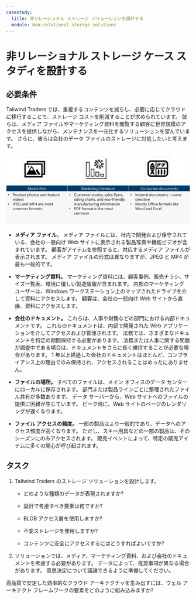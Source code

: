 ```yaml
---
casestudy:
  title: 非リレーショナル ストレージ ソリューションを設計する
  module: Non-relational storage solutions
---
```

# 非リレーショナル ストレージ ケース スタディを設計する

## 必要条件

Tailwind Traders では、重複するコンテンツを減らし、必要に応じてクラウドに移行することで、ストレージ コストを削減することが求められています。 彼らは、メディア ファイルやマーケティング資料を閲覧する顧客に世界規模のアクセスを提供しながら、メンテナンスを一元化するソリューションを望んでいます。 さらに、彼らは会社のデータ ファイルのストレージに対処したいと考えます。 

![非リレーショナル ストレージ アーキテクチャ](media/Nonrelational%20storage.png)

 

* **メディア ファイル**。 メディア ファイルには、社内で開発および保守されている、会社の一般向け Web サイトに表示される製品写真や機能ビデオが含まれています。 顧客がアイテムを参照すると、対応するメディア ファイルが表示されます。 メディア ファイルの形式は異なりますが、JPEG と MP4 が最も一般的です。 

* **マーケティング資料。** マーケティング資料には、顧客事例、販売チラシ、サイズ一覧表、環境に優しい製造情報が含まれます。 内部のマーケティング ユーザーは、Windows ワークステーション上のマップされたドライブを介して資料にアクセスします。 顧客は、会社の一般向け Web サイトから直接、資料にアクセスします。

* **会社のドキュメント。** これらは、人事や財務などの部門における内部ドキュメントです。 これらのドキュメントは、内部で開発された Web アプリケーションを介してアクセスおよび管理されます。 法務では、さまざまなドキュメントを特定の期間保持する必要があります。 法務または人事に関する問題が調査中である場合は、ドキュメントをさらに長く維持することが必要な場合があります。 1 年以上経過した会社のドキュメントはほとんど、コンプライアンス上の理由でのみ保持され、アクセスされることはめったにありません。

* **ファイルの場所。** すべてのファイルは、メイン オフィスのデータ センターにローカルに保存されます。 部門または製品ラインごとに整理されたファイル共有が多数あります。 データ サーバーから、Web サイトへのファイルの提供に困難が生じています。 ピーク時に、Web サイトのページのレンダリングが遅くなります。 

* **ファイル アクセスの頻度。** 一部の製品はより一般的であり、データへのアクセス頻度が高くなります。 ただし、スキー用具などの一部の製品は、そのシーズンにのみアクセスされます。 販売イベントによって、特定の販売アイテムに多くの関心が呼び起されます。 

## タスク

1. Tailwind Traders のストレージ ソリューションを設計します。 

      * どのような種類のデータが表現されますか? 

      * 設計で考慮すべき要素は何ですか?

      * BLOB アクセス層を使用しますか?

      * 不変ストレージを使用しますか?

      * コンテンツに安全にアクセスするにはどうすればよいですか?

2.  ソリューションでは、メディア、マーケティング資料、および会社のドキュメントを考慮する必要があります。 データによって、推奨事項が異なる場合があります。 意思決定について議論できるように準備してください。 

高品質で安定した効率的なクラウド アーキテクチャを生み出すには、ウェル アーキテクト フレームワークの要素をどのように組み込みますか?
